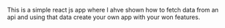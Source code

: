 This is a simple react js app where I ahve shown how to fetch data from an api and using that data create your own app with your won features. 
